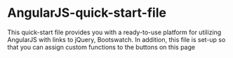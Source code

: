 # AngularJS-quick-start-file
This quick-start file provides you with a ready-to-use platform for utilizing AngularJS with links to jQuery, Bootswatch. In addition, this file is set-up so that you can assign custom functions to the buttons on this page
